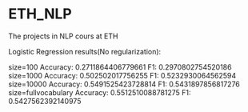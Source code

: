 # ETH_NLP
The projects in NLP cours at ETH

Logistic Regression results(No regularization):

size=100
Accuracy: 0.2711864406779661
F1: 0.2970802754520186
size=1000
Accuracy: 0.502502017756255
F1: 0.5232930064562594
size=10000
Accuracy: 0.5491525423728814
F1: 0.5431897856817276
size=fullvocabulary
Accuracy: 0.5512510088781275
F1: 0.5427562392140975
